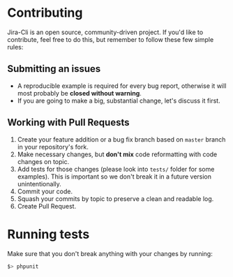 # Contributing
Jira-Cli is an open source, community-driven project. If you'd like to contribute, feel free to do this, but remember to follow these few simple rules:

## Submitting an issues
- A reproducible example is required for every bug report, otherwise it will most probably be __closed without warning__.
- If you are going to make a big, substantial change, let's discuss it first.

## Working with Pull Requests
1. Create your feature addition or a bug fix branch based on `master` branch in your repository's fork.
2. Make necessary changes, but __don't mix__ code reformatting with code changes on topic.
3. Add tests for those changes (please look into `tests/` folder for some examples). This is important so we don't break it in a future version unintentionally.
4. Commit your code.
5. Squash your commits by topic to preserve a clean and readable log.
6. Create Pull Request.

# Running tests
Make sure that you don't break anything with your changes by running:

```bash
$> phpunit
```
